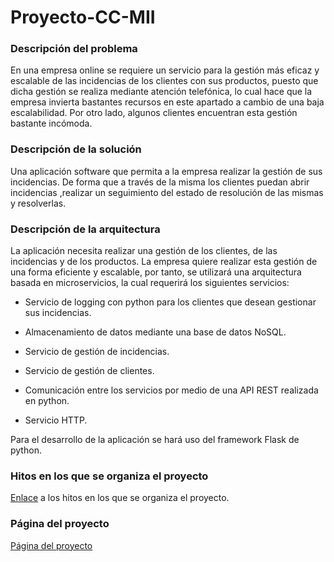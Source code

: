 # Proyecto-CC-MII

### Descripción del problema

En una empresa online se requiere un servicio para la gestión más eficaz y escalable de las incidencias de los clientes con sus productos, puesto que dicha gestión se realiza mediante atención telefónica, lo cual hace que la empresa invierta bastantes recursos en este apartado a cambio de una baja escalabilidad. Por otro lado, algunos clientes encuentran esta gestión bastante incómoda.  

### Descripción de la solución

Una aplicación software que permita a la empresa realizar la gestión de sus incidencias. De forma que a través de la misma los clientes puedan abrir incidencias ,realizar un seguimiento del estado de resolución de las mismas y resolverlas.

### Descripción de la arquitectura

La aplicación necesita realizar una gestión de los clientes, de las incidencias y de los productos. La empresa quiere realizar esta gestión de una forma eficiente y escalable, por tanto, se utilizará una arquitectura basada en microservicios, la cual requerirá los siguientes servicios:

- Servicio de logging con python para los clientes que desean gestionar sus incidencias.

- Almacenamiento de datos mediante una base de datos NoSQL.

- Servicio de gestión de incidencias.

- Servicio de gestión de clientes.

- Comunicación entre los servicios por medio de una API REST realizada en python.

- Servicio HTTP.

Para el desarrollo de la aplicación se hará uso del framework Flask de python.

### Hitos en los que se organiza el proyecto

[Enlace](https://github.com/mesagon/Proyecto-CC-MII/milestones) a los hitos en los que se organiza el proyecto.

### Página del proyecto
[Página del proyecto](https://mesagon.github.io/Proyecto-CC-MII/)
